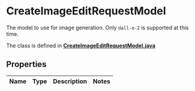 

# CreateImageEditRequestModel

The model to use for image generation. Only `dall-e-2` is supported at this time.

The class is defined in **[CreateImageEditRequestModel.java](../../src/main/java/org/openapitools/model/CreateImageEditRequestModel.java)**

## Properties

Name | Type | Description | Notes
------------ | ------------- | ------------- | -------------


